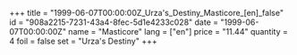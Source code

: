 +++
title = "1999-06-07T00:00:00Z_Urza's_Destiny_Masticore_[en]_false"
id = "908a2215-7231-43a4-8fec-5d1e4233c028"
date = "1999-06-07T00:00:00Z"
name = "Masticore"
lang = ["en"]
price = "11.44"
quantity = 4
foil = false
set = "Urza's Destiny"
+++
